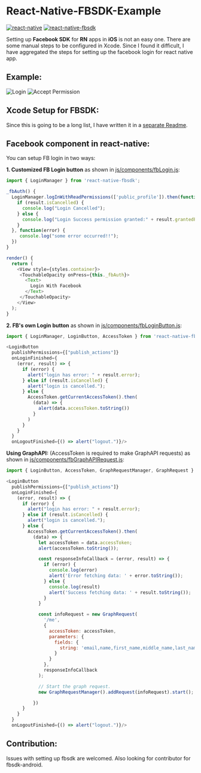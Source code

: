 # React-Native-FBSDK-Example

[![react-native](https://img.shields.io/badge/react--native-0.42.0-yellow.svg)](https://github.com/facebook/react-native)
[![react-native-fbsdk](https://img.shields.io/badge/react--native--fbsdk-v0.5.0-blue.svg)](https://github.com/facebook/react-native-fbsdk)

Setting up **Facebook SDK** for **RN** apps in **iOS** is not an easy one. There are some manual steps to be configured in Xcode. Since I found it difficult, I have aggregated the steps for setting up the facebook login for react native app.

## Example:

![Login](https://raw.githubusercontent.com/lakshmantgld/react-native-fbsdk-example/master/readmeFiles/Login.png)
![Accept Permission](https://raw.githubusercontent.com/lakshmantgld/react-native-fbsdk-example/master/readmeFiles/Accept%20Permission.png)

## Xcode Setup for FBSDK:

Since this is going to be a long list, I have written it in a [separate Readme](https://github.com/lakshmantgld/react-native-fbsdk-example/blob/master/readmeFiles/fbsdkXcode.md).


## Facebook component in react-native:

You can setup FB login in two ways:

**1. Customized FB Login button** as shown in [js/components/fbLogin.js](https://github.com/lakshmantgld/react-native-fbsdk-example/blob/master/js/components/fbLogin.js):

```js
import { LoginManager } from 'react-native-fbsdk';

_fbAuth() {
  LoginManager.logInWithReadPermissions(['public_profile']).then(function(result) {
    if (result.isCancelled) {
      console.log("Login Cancelled");
    } else {
      console.log("Login Success permission granted:" + result.grantedPermissions);
    }
  }, function(error) {
     console.log("some error occurred!!");
  })
}

render() {
  return (
    <View style={styles.container}>
     <TouchableOpacity onPress={this._fbAuth}>
       <Text>
         Login With Facebook
       </Text>
     </TouchableOpacity>
    </View>
  );
}
```

**2. FB's own Login button** as shown in [js/components/fbLoginButton.js](https://github.com/lakshmantgld/react-native-fbsdk-example/blob/master/js/components/fbLoginButton.js):

```js
import { LoginManager, LoginButton, AccessToken } from 'react-native-fbsdk';

<LoginButton
  publishPermissions={["publish_actions"]}
  onLoginFinished={
    (error, result) => {
      if (error) {
        alert("login has error: " + result.error);
      } else if (result.isCancelled) {
        alert("login is cancelled.");
      } else {
        AccessToken.getCurrentAccessToken().then(
          (data) => {
            alert(data.accessToken.toString())
          }
        )
      }
    }
  }
  onLogoutFinished={() => alert("logout.")}/>
```

**Using GraphAPI:** (AccessToken is required to make GraphAPI requests) as shown in [js/components/fbGraphAPIRequest.js](https://github.com/lakshmantgld/react-native-fbsdk-example/blob/master/js/components/fbGraphAPIRequest.js):

```js
import { LoginButton, AccessToken, GraphRequestManager, GraphRequest } from 'react-native-fbsdk';

<LoginButton
  publishPermissions={["publish_actions"]}
  onLoginFinished={
    (error, result) => {
      if (error) {
        alert("login has error: " + result.error);
      } else if (result.isCancelled) {
        alert("login is cancelled.");
      } else {
        AccessToken.getCurrentAccessToken().then(
          (data) => {
            let accessToken = data.accessToken;
            alert(accessToken.toString());

            const responseInfoCallback = (error, result) => {
              if (error) {
                console.log(error)
                alert('Error fetching data: ' + error.toString());
              } else {
                console.log(result)
                alert('Success fetching data: ' + result.toString());
              }
            }

            const infoRequest = new GraphRequest(
              '/me',
              {
                accessToken: accessToken,
                parameters: {
                  fields: {
                    string: 'email,name,first_name,middle_name,last_name'
                  }
                }
              },
              responseInfoCallback
            );

            // Start the graph request.
            new GraphRequestManager().addRequest(infoRequest).start();

          })
      }
    }
  }
  onLogoutFinished={() => alert("logout.")}/>
```

## Contribution:
Issues with setting up fbsdk are welcomed. Also looking for contributor for fbsdk-android.
